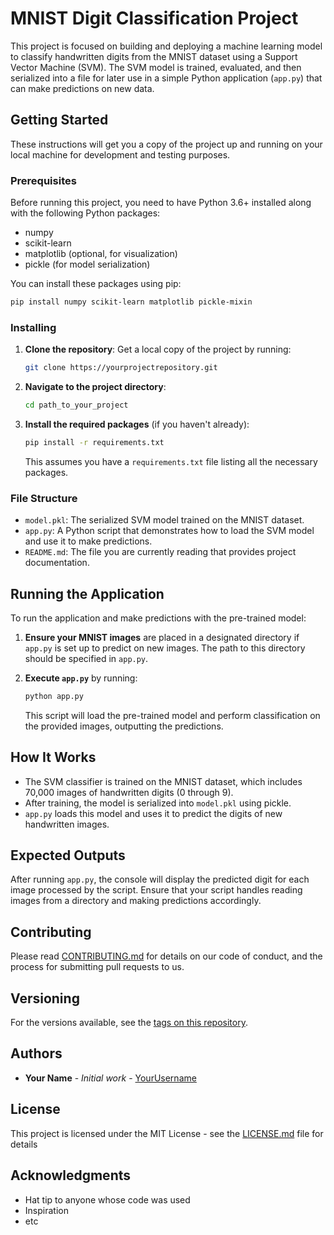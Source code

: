 
# MNIST Digit Classification Project

This project is focused on building and deploying a machine learning model to classify handwritten digits from the MNIST dataset using a Support Vector Machine (SVM). The SVM model is trained, evaluated, and then serialized into a file for later use in a simple Python application (`app.py`) that can make predictions on new data.

## Getting Started

These instructions will get you a copy of the project up and running on your local machine for development and testing purposes.

### Prerequisites

Before running this project, you need to have Python 3.6+ installed along with the following Python packages:

- numpy
- scikit-learn
- matplotlib (optional, for visualization)
- pickle (for model serialization)

You can install these packages using pip:

```bash
pip install numpy scikit-learn matplotlib pickle-mixin
```

### Installing

1. **Clone the repository**: Get a local copy of the project by running:

   ```bash
   git clone https://yourprojectrepository.git
   ```

2. **Navigate to the project directory**:

   ```bash
   cd path_to_your_project
   ```

3. **Install the required packages** (if you haven't already):

   ```bash
   pip install -r requirements.txt
   ```

   This assumes you have a `requirements.txt` file listing all the necessary packages.

### File Structure

- `model.pkl`: The serialized SVM model trained on the MNIST dataset.
- `app.py`: A Python script that demonstrates how to load the SVM model and use it to make predictions.
- `README.md`: The file you are currently reading that provides project documentation.

## Running the Application

To run the application and make predictions with the pre-trained model:

1. **Ensure your MNIST images** are placed in a designated directory if `app.py` is set up to predict on new images. The path to this directory should be specified in `app.py`.

2. **Execute `app.py`** by running:

   ```bash
   python app.py
   ```

   This script will load the pre-trained model and perform classification on the provided images, outputting the predictions.

## How It Works

- The SVM classifier is trained on the MNIST dataset, which includes 70,000 images of handwritten digits (0 through 9).
- After training, the model is serialized into `model.pkl` using pickle.
- `app.py` loads this model and uses it to predict the digits of new handwritten images.

## Expected Outputs

After running `app.py`, the console will display the predicted digit for each image processed by the script. Ensure that your script handles reading images from a directory and making predictions accordingly.

## Contributing

Please read [CONTRIBUTING.md](https://github.com/yourprojectrepository/CONTRIBUTING.md) for details on our code of conduct, and the process for submitting pull requests to us.

## Versioning

For the versions available, see the [tags on this repository](https://github.com/yourprojectrepository/tags).

## Authors

- **Your Name** - *Initial work* - [YourUsername](https://github.com/YourUsername)

## License

This project is licensed under the MIT License - see the [LICENSE.md](LICENSE.md) file for details

## Acknowledgments

- Hat tip to anyone whose code was used
- Inspiration
- etc

